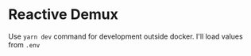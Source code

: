 # Reactive Demux

Use `yarn dev` command for development outside docker. I'll load values from `.env`
